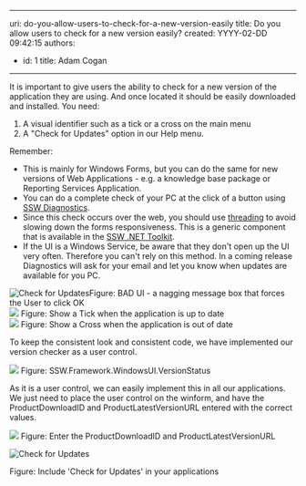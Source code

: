 

---
uri: do-you-allow-users-to-check-for-a-new-version-easily
title: Do you allow users to check for a new version easily?
created: YYYY-02-DD 09:42:15
authors:
  - id: 1
    title: Adam Cogan
---




<span class='intro'> 
  <p>It is important to give users the ability to check for a new version of the application they are using. And once located it should be easily downloaded and installed.&#160;You need&#58;&#160;</p>
<ol>
    <li>A visual identifier such as&#160;a tick or a cross on the main menu </li>
    <li>A&#160;&quot;Check for Updates&quot; option in our Help menu. </li>
</ol>
 </span>


  <p>Remember&#58; </p>
<ul>
    <li>This is mainly for Windows Forms, but you can do the same for new versions of Web Applications - e.g. a knowledge base package or Reporting Services Application. </li>
    <li>You can do a complete check of your PC at the click of a button using <a href="http&#58;//www.ssw.com.au/ssw/Diagnostics/Default.aspx">SSW Diagnostics</a>. </li>
    <li>Since this check occurs over the web, you should use <a href="http&#58;//www.ssw.com.au/ssw/Standards/Rules/RulesToBetterWindowsForms.aspx#GuiThreading">threading</a> to avoid slowing down the forms responsiveness. This is a generic component that is available in the <a href="http&#58;//www.ssw.com.au/ssw/NETToolkit/Default.aspx">SSW .NET Toolkit</a>. </li>
    <li>If the UI is a Windows Service, be aware that they don't open up the UI very often. Therefore you can't rely on this method. In a coming release Diagnostics will ask for your email and let you know when updates are available for you PC. </li>
</ul>
<img class="ms-rteCustom-ImageArea" style="border&#58;0px solid;" alt="Check for Updates" src="/PublishingImages/MSN.gif" border="0" /><span class="ms-rteCustom-FigureBad">Figure&#58; BAD UI - a nagging message box that forces the User to click OK </span><br>
<img style="border&#58;0px solid;" alt=" " src="/PublishingImages/GoodUI.gif" border="0" /> <span class="ms-rteCustom-FigureGood">Figure&#58; Show a Tick when the application is up to date </span><br>
<img class="ms-rteCustom-ImageArea" alt=" " src="/PublishingImages/BadUI.gif" border="0" /> <span class="ms-rteCustom-FigureGood">Figure&#58; Show a Cross when the application is out of date</span> <br>
<p>To keep the consistent look and consistent code, we have implemented our version checker as a user control.</p>
<img class="ms-rteCustom-ImageArea" style="border&#58;0px solid;" alt=" " src="/PublishingImages/VersionStatusControl.gif" border="0" /> <font class="ms-rteCustom-FigureNormal">Figure&#58; SSW.Framework.WindowsUI.VersionStatus </font>
<p>As it is a user control, we can easily implement this in all our applications. We just need to place the user control on the winform, and have the ProductDownloadID and ProductLatestVersionURL entered with the correct values.</p>
<img style="border&#58;0px solid;" alt=" " src="/PublishingImages/VersionStatusProperties.gif" border="0" /> <font class="ms-rteCustom-FigureNormal">Figure&#58; Enter the ProductDownloadID and ProductLatestVersionURL&#160;&#160; </font>
<p><img class="ms-rteCustom-ImageArea" style="border&#58;0px solid;" alt="Check for Updates" src="/PublishingImages/CheckForUpdate.gif" border="0" /></p>
<font class="ms-rteCustom-FigureGood">Figure&#58; Include 'Check for Updates' in your applications </font>



